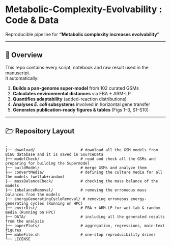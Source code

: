 

# Metabolic-Complexity-Evolvability&nbsp;: Code & Data  
Reproducible pipeline for **“Metabolic complexity increases evolvability”**  

---

## 📑 Overview
This repo contains every script, notebook and raw result used in the manuscript.  
It automatically:

1. **Builds a pan-genome super-model** from 102 curated GSMs  
2. **Calculates environmental distances** via FBA + ARM-LP  
3. **Quantifies adaptability** (added-reaction distributions)  
4. **Analyses *E. coli* subsystems** involved in horizontal gene transfer  
5. **Generates publication-ready figures & tables** (Figs 1–3, S1–S10)



---

## 🗁 Repository Layout

```text
.
├── download/                    # download all the GSM models from BiGG database and it is saved in SourceData
├── modelCheck/                  # read and check all the GSMs and preparing for building the Supermodel
├── buildModel/                  # merge GSMs and analyze them
├── convertMedia/                # defining the culture media for all the models (wetlab+random)
├── massBalanceCheck/            # checking the mass balance of the models
├── imbalanceRemoval/            # removing the erroneous mass balances from the models
├── energyGeneratingCycleRemoval/ # removing erroneous energy-generating cycles (Running on HPC)
├── envirDist/                   # FBA + ARM-LP for wet-lab & random media (Running on HPC)
├── DATA/                        # including all the generated results from the analysis
├── paperPlots/                  # aggregation, regressions, main-text figures
├── makeFile.sh                  # one-stop reproducibility driver
└── LICENSE
